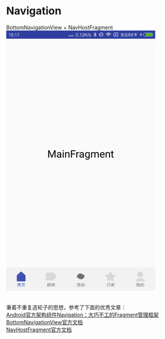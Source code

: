 # Navigation
BottomNavigationView + NavHostFragment
<br/>
<img src="./img/demonstration.png" width=400 height=700 align=center/>
<br/>
<br/>

秉着不重复造轮子的思想，参考了下面的优秀文章：
<br/>
[Android官方架构组件Navigation：大巧不工的Fragment管理框架](https://blog.csdn.net/mq2553299/article/details/80445952)
<br/>
[BottomNavigationView官方文档](https://developer.android.google.cn/reference/android/support/design/widget/BottomNavigationView.html)
<br/>
[NavHostFragment官方文档](https://developer.android.com/reference/androidx/navigation/fragment/NavHostFragment)